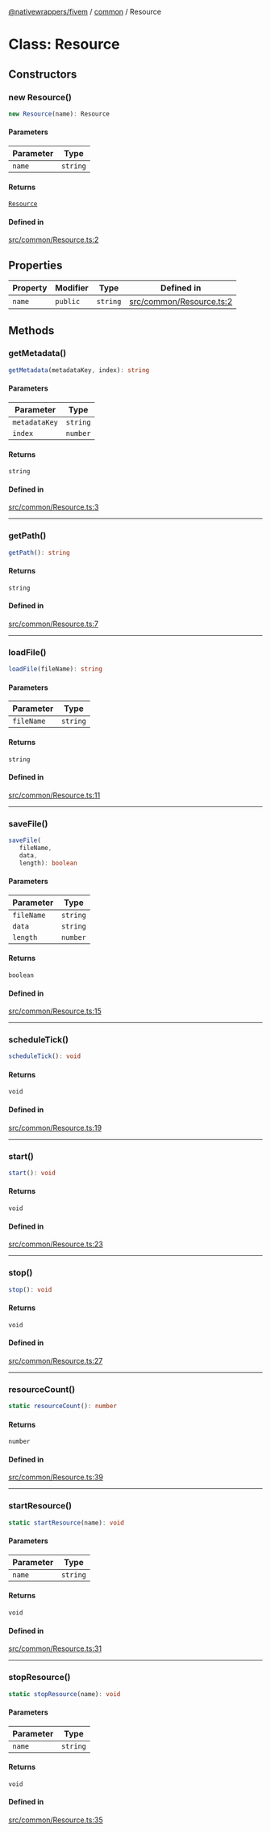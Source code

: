 [@nativewrappers/fivem](../../README.md) / [common](../README.md) / Resource

# Class: Resource

## Constructors

### new Resource()

```ts
new Resource(name): Resource
```

#### Parameters

| Parameter | Type |
| ------ | ------ |
| `name` | `string` |

#### Returns

[`Resource`](Resource.md)

#### Defined in

[src/common/Resource.ts:2](https://github.com/nativewrappers/fivem/blob/a98996c0c5fa01724c4f2137e7528f7f3c03bc27/src/common/Resource.ts#L2)

## Properties

| Property | Modifier | Type | Defined in |
| ------ | ------ | ------ | ------ |
| `name` | `public` | `string` | [src/common/Resource.ts:2](https://github.com/nativewrappers/fivem/blob/a98996c0c5fa01724c4f2137e7528f7f3c03bc27/src/common/Resource.ts#L2) |

## Methods

### getMetadata()

```ts
getMetadata(metadataKey, index): string
```

#### Parameters

| Parameter | Type |
| ------ | ------ |
| `metadataKey` | `string` |
| `index` | `number` |

#### Returns

`string`

#### Defined in

[src/common/Resource.ts:3](https://github.com/nativewrappers/fivem/blob/a98996c0c5fa01724c4f2137e7528f7f3c03bc27/src/common/Resource.ts#L3)

***

### getPath()

```ts
getPath(): string
```

#### Returns

`string`

#### Defined in

[src/common/Resource.ts:7](https://github.com/nativewrappers/fivem/blob/a98996c0c5fa01724c4f2137e7528f7f3c03bc27/src/common/Resource.ts#L7)

***

### loadFile()

```ts
loadFile(fileName): string
```

#### Parameters

| Parameter | Type |
| ------ | ------ |
| `fileName` | `string` |

#### Returns

`string`

#### Defined in

[src/common/Resource.ts:11](https://github.com/nativewrappers/fivem/blob/a98996c0c5fa01724c4f2137e7528f7f3c03bc27/src/common/Resource.ts#L11)

***

### saveFile()

```ts
saveFile(
   fileName, 
   data, 
   length): boolean
```

#### Parameters

| Parameter | Type |
| ------ | ------ |
| `fileName` | `string` |
| `data` | `string` |
| `length` | `number` |

#### Returns

`boolean`

#### Defined in

[src/common/Resource.ts:15](https://github.com/nativewrappers/fivem/blob/a98996c0c5fa01724c4f2137e7528f7f3c03bc27/src/common/Resource.ts#L15)

***

### scheduleTick()

```ts
scheduleTick(): void
```

#### Returns

`void`

#### Defined in

[src/common/Resource.ts:19](https://github.com/nativewrappers/fivem/blob/a98996c0c5fa01724c4f2137e7528f7f3c03bc27/src/common/Resource.ts#L19)

***

### start()

```ts
start(): void
```

#### Returns

`void`

#### Defined in

[src/common/Resource.ts:23](https://github.com/nativewrappers/fivem/blob/a98996c0c5fa01724c4f2137e7528f7f3c03bc27/src/common/Resource.ts#L23)

***

### stop()

```ts
stop(): void
```

#### Returns

`void`

#### Defined in

[src/common/Resource.ts:27](https://github.com/nativewrappers/fivem/blob/a98996c0c5fa01724c4f2137e7528f7f3c03bc27/src/common/Resource.ts#L27)

***

### resourceCount()

```ts
static resourceCount(): number
```

#### Returns

`number`

#### Defined in

[src/common/Resource.ts:39](https://github.com/nativewrappers/fivem/blob/a98996c0c5fa01724c4f2137e7528f7f3c03bc27/src/common/Resource.ts#L39)

***

### startResource()

```ts
static startResource(name): void
```

#### Parameters

| Parameter | Type |
| ------ | ------ |
| `name` | `string` |

#### Returns

`void`

#### Defined in

[src/common/Resource.ts:31](https://github.com/nativewrappers/fivem/blob/a98996c0c5fa01724c4f2137e7528f7f3c03bc27/src/common/Resource.ts#L31)

***

### stopResource()

```ts
static stopResource(name): void
```

#### Parameters

| Parameter | Type |
| ------ | ------ |
| `name` | `string` |

#### Returns

`void`

#### Defined in

[src/common/Resource.ts:35](https://github.com/nativewrappers/fivem/blob/a98996c0c5fa01724c4f2137e7528f7f3c03bc27/src/common/Resource.ts#L35)
